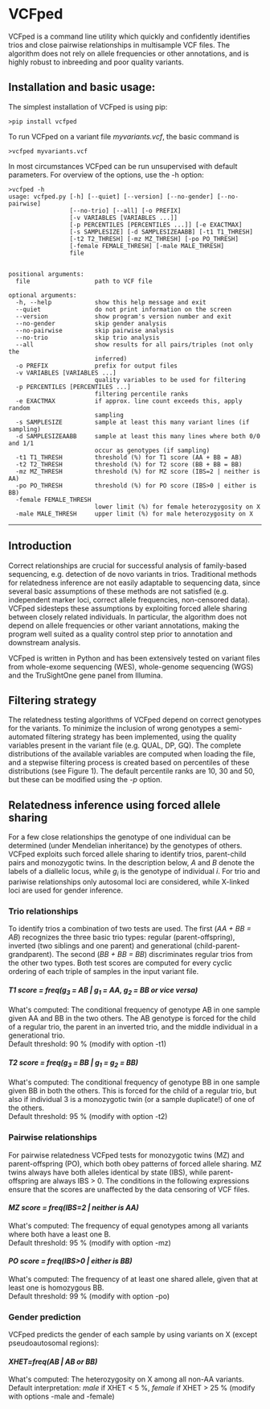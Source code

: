 # VCFped
VCFped is a command line utility which quickly and confidently identifies trios and close pairwise relationships in multisample VCF files.
The algorithm does not rely on allele frequencies or other annotations, and is highly robust to inbreeding and poor quality variants.

## Installation and basic usage:
The simplest installation of VCFped is using pip:

    >pip install vcfped

To run VCFped on a variant file *myvariants.vcf*, the basic command is 
    
    >vcfped myvariants.vcf

In most circumstances VCFped can be run unsupervised with default parameters. For overview of the options, use the -h option:
    
    >vcfped -h
    usage: vcfped.py [-h] [--quiet] [--version] [--no-gender] [--no-pairwise]
                     [--no-trio] [--all] [-o PREFIX]
                     [-v VARIABLES [VARIABLES ...]]
                     [-p PERCENTILES [PERCENTILES ...]] [-e EXACTMAX]
                     [-s SAMPLESIZE] [-d SAMPLESIZEAABB] [-t1 T1_THRESH]
                     [-t2 T2_THRESH] [-mz MZ_THRESH] [-po PO_THRESH]
                     [-female FEMALE_THRESH] [-male MALE_THRESH]
                     file
    

    positional arguments:
      file                  path to VCF file

    optional arguments:
      -h, --help            show this help message and exit
      --quiet               do not print information on the screen
      --version             show program's version number and exit
      --no-gender           skip gender analysis
      --no-pairwise         skip pairwise analysis
      --no-trio             skip trio analysis
      --all                 show results for all pairs/triples (not only the
                            inferred)
      -o PREFIX             prefix for output files
      -v VARIABLES [VARIABLES ...]
                            quality variables to be used for filtering
      -p PERCENTILES [PERCENTILES ...]
                            filtering percentile ranks
      -e EXACTMAX           if approx. line count exceeds this, apply random
                            sampling
      -s SAMPLESIZE         sample at least this many variant lines (if sampling)
      -d SAMPLESIZEAABB     sample at least this many lines where both 0/0 and 1/1
                            occur as genotypes (if sampling)
      -t1 T1_THRESH         threshold (%) for T1 score (AA + BB = AB)
      -t2 T2_THRESH         threshold (%) for T2 score (BB + BB = BB)
      -mz MZ_THRESH         threshold (%) for MZ score (IBS=2 | neither is AA)
      -po PO_THRESH         threshold (%) for PO score (IBS>0 | either is BB)
      -female FEMALE_THRESH
                            lower limit (%) for female heterozygosity on X
      -male MALE_THRESH     upper limit (%) for male heterozygosity on X
      
---

## Introduction
Correct relationships are crucial for successful analysis of family-based sequencing, e.g. detection of de novo variants in trios. Traditional methods for relatedness inference are not easily adaptable to sequencing data, since several basic assumptions of these methods are not satisfied (e.g. independent marker loci, correct allele frequencies, non-censored data). VCFped sidesteps these assumptions by exploiting forced allele sharing between closely related individuals. In particular, the algorithm does not depend on allele frequencies or other variant annotations, making the program well suited as a quality control step prior to annotation and downstream analysis. 

VCFped is written in Python and has been extensively tested on variant files from whole-exome sequencing (WES), whole-genome sequencing (WGS) and the TruSightOne gene panel from Illumina.

## Filtering strategy
The relatedness testing algorithms of VCFped depend on correct genotypes for the variants. To minimize the inclusion of wrong genotypes a semi-automated filtering strategy has been implemented, using the quality variables present in the variant file (e.g. QUAL, DP, GQ). The complete distributions of the available variables are computed when loading the file, and a stepwise filtering process is created based on percentiles of these distributions (see Figure 1). The default percentile ranks are 10, 30 and 50, but these can be modified using the *-p* option.

## Relatedness inference using forced allele sharing
For a few close relationships the genotype of one individual can be determined (under Mendelian inheritance) by the genotypes of others. VCFped exploits such forced allele sharing to identify trios, parent-child pairs and monozygotic twins. In the description below, *A* and *B* denote the labels of a diallelic locus, while *g<sub>i</sub>* is the genotype of individual *i*. For trio and pariwise relationships only autosomal loci are considered, while X-linked loci are used for gender inference.

### Trio relationships
To identify trios a combination of two tests are used. The first (*AA + BB = AB*) recognizes the three basic trio types: regular (parent-offspring), inverted (two siblings and one parent) and  generational (child-parent-grandparent). The second (*BB + BB = BB*) discriminates regular trios from the other two types. Both test scores are computed for every cyclic ordering of each triple of samples in the input variant file.

#### *T1 score = freq(g<sub>3</sub> = AB | g<sub>1</sub> = AA, g<sub>2</sub> = BB or vice versa)*
What's computed: The conditional frequency of genotype AB in one sample given AA and BB in the two others. The AB genotype is forced for the child of a regular trio, the parent in an inverted trio, and the middle individual in a generational trio.  
Default threshold: 90 % (modify with option -t1)

#### *T2 score = freq(g<sub>3</sub> = BB | g<sub>1</sub> = g<sub>2</sub> = BB)*  
What's computed: The conditional frequency of genotype BB in one sample given BB in both the others. This is forced for the child of a regular trio, but also if individual 3 is a monozygotic twin (or a sample duplicate!) of one of the others.  
Default threshold: 95 % (modify with option -t2)

### Pairwise relationships
For pairwise relatedness VCFped tests for monozygotic twins (MZ) and parent-offspring (PO), which both obey patterns of forced allele sharing. MZ twins always have both alleles identical by state (IBS), while parent-offspring are always IBS > 0. The conditions in the following expressions ensure that the scores are unaffected by the data censoring of VCF files.

#### *MZ score = freq(IBS=2 | neither is AA)*
What's computed: The frequency of equal genotypes among all variants where both have a least one B.  
Default threshold: 95 % (modify with option -mz)

#### *PO score = freq(IBS>0 | either is BB)*
What's computed: The frequency of at least one shared allele, given that at least one is homozygous BB.    
Default threshold: 99 % (modify with option -po)

### Gender prediction
VCFped predicts the gender of each sample by using variants on X (except pseudoautosomal regions):

#### *XHET=freq(AB | AB or BB)*
What's computed: The heterozygosity on X among all non-AA variants.  
Default interpretation: *male* if XHET < 5 %, *female* if XHET > 25 % (modify with options -male and -female)
